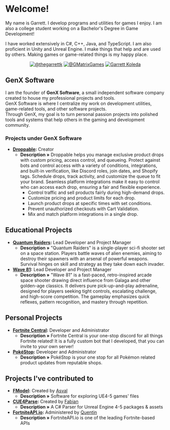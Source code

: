 # Welcome!

My name is Garrett. I develop programs and utilities for games I enjoy. I am also a college student working on a Bachelor's Degree in Game Development!

I have worked extensively in C#, C++, Java, and TypeScript. I am also proficient in Unity and Unreal Engine.
I make things that help and are used by others. Making games or game-related things is my happy place.

<p align="center">
    <a href="https://twitter.com/thegarrettk"><img src="https://img.shields.io/badge/@thegarrettk-gray?style=flat&logo=x&link=https://twitter.com/thegarrettk" alt="@thegarrettk" /></a>
    <a href="https://twitter.com/gmatrixgames"><img src="https://img.shields.io/badge/@GMatrixGames-blue?style=flat&logo=twitter&link=https://twitter.com/gmatrixgames" alt="@GMatrixGames" /></a>
    <a href="https://www.linkedin.com/in/garrett-koleda"><img src="https://img.shields.io/badge/Garrett%20Koleda-blue?style=flat&logo=linkedin" alt="Garrett Koleda" /></a>
</p>

## GenX Software

I am the founder of **GenX Software**, a small independent software company created to house my professional projects and tools.  
GenX Software is where I centralize my work on development utilities, game-related tools, and other software projects.  
Through GenX, my goal is to turn personal passion projects into polished tools and systems that help others in the gaming and development community.

### Projects under GenX Software

* **[Droppable](https://droppable.dev):** Creator
  * **Description »** Droppable helps you manage exclusive product drops with custom pricing, access control, and queueing. Protect against bots and control access with a variety of conditions, integrations, and built-in verification, like Discord roles, join dates, and Shopify tags. Schedule drops, track activity, and customize the queue to fit your brand. Seamless platform integrations make it easy to control who can access each drop, ensuring a fair and flexible experience.
      - Control traffic and sell products fairly during high-demand drops.  
      - Customize pricing and product limits for each drop.  
      - Launch product drops at specific times with set conditions.  
      - Prevent unauthorized checkouts with Cart Validation.  
      - Mix and match platform integrations in a single drop.

## Educational Projects
* **[Quantum Raiders](https://github.com/GMatrixGames/QuantumRaiders):** Lead Developer and Project Manager
  * **Description »** "Quantum Raiders" is a single-player sci-fi shooter set on a space station. Players battle waves of alien enemies, aiming to destroy their spawners with an arsenal of powerful weapons. Survival hinges on skill and strategy as they take down each invader.
* **[Wave 81](https://wave81.genxsoftware.net):** Lead Developer and Project Manager
  * **Description »** "Wave 81" is a fast-paced, retro-inspired arcade space shooter drawing direct influence from Galaga and other golden-age classics. It delivers pure pick-up-and-play adrenaline, designed for players seeking tight controls, escalating challenge, and high-score competition. The gameplay emphasizes quick reflexes, pattern recognition, and mastery through repetition.

## Personal Projects
* **[Fortnite Central](http://discord.gg/ETePR8VgQf):** Developer and Administrator
  * **Description »** Fortnite Central is your one-stop discord for all things Fortnite related! It is a fully custom bot that I developed, that you can invite to your own server!
* **[PokéStop](http://discord.gg/FxmMSdNqDb):** Developer and Administrator
  * **Description »** PokéStop is your one stop for all Pokémon related product updates from reputable shops.

## Projects I've contributed to

* **[FModel](https://github.com/4sval/FModel):** Created by [Asval](https://github.com/4sval)
  * **Description »** Software for exploring UE4-5 games' files
* **[CUE4Parse](https://github.com/FabianFG/CUE4Parse):** Created by [Fabian](https://github.com/FabianFG)
  * **Description »** A C# Parser for Unreal Engine 4-5 packages & assets
* **[FortniteAPI.io](https://fortniteapi.io):** Administered by [Quentin](https://github.com/QuentinBellus)
  * **Description »** FortniteAPI.io is one of the leading Fortnite-based APIs
